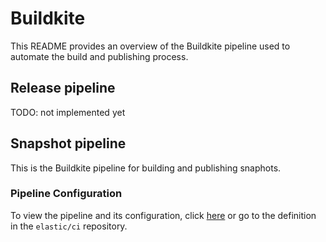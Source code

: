 # Buildkite

This README provides an overview of the Buildkite pipeline used to automate the build and publishing process.

## Release pipeline

TODO: not implemented yet

## Snapshot pipeline

This is the Buildkite pipeline for building and publishing snaphots.

### Pipeline Configuration

To view the pipeline and its configuration, click [here](https://buildkite.com/elastic/elastic-otel-java-snapshot) or
go to the definition in the `elastic/ci` repository.
